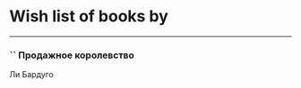# Wish list of books by [](https://www.facebook.com/profile.php?id=2710776892572610)
---

### `` Продажное королевство
Ли Бардуго


